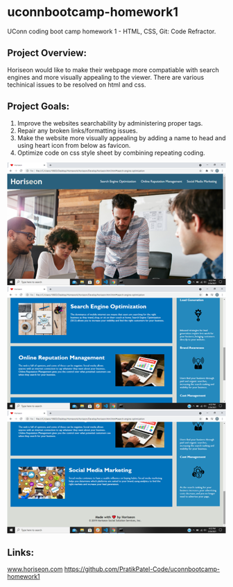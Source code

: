 # uconnbootcamp-homework1
UConn coding boot camp homework 1 -  HTML, CSS, Git: Code Refractor.

## Project Overview:
Horiseon would like to make their webpage more compatiable with search engines and more visually appealing to the viewer.  There are various techinical issues to be resolved on html and css.

## Project Goals:
1. Improve the websites searchability by administering proper tags.
2. Repair any broken links/formatting issues.  
3. Make the website more visually appealing by adding a name to head and using heart icon from below as favicon.
4. Optimize code on css style sheet by combining repeating coding.

![Screenshot 1](assets/images/screenshot1.png)
![Screenshot 2](assets/images/screenshot2.png)
![Screenshot 3](assets/images/screenshot3.png)


## Links:
www.horiseon.com
https://github.com/PratikPatel-Code/uconnbootcamp-homework1



